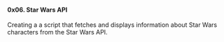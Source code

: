 #### 0x06. Star Wars API
Creating a  a script that fetches and displays information about Star Wars characters from the Star Wars API.
